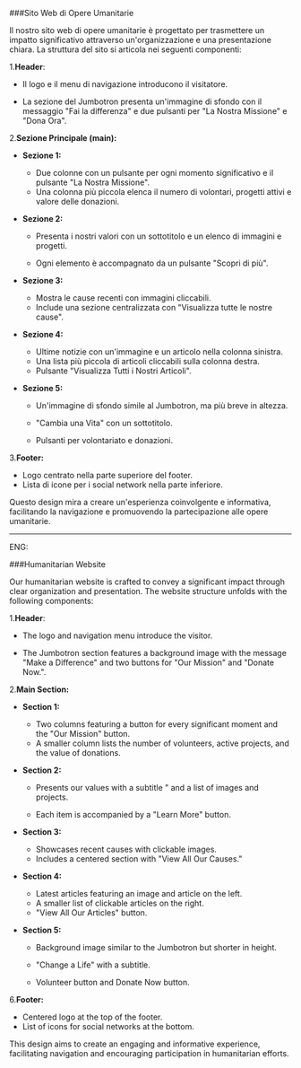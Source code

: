 ###Sito Web di Opere Umanitarie

Il nostro sito web di opere umanitarie è progettato per trasmettere un impatto significativo attraverso un'organizzazione e una presentazione chiara. La struttura del sito si articola nei seguenti componenti:

1.**Header**:

- Il logo e il menu di navigazione introducono il visitatore.

- La sezione del Jumbotron presenta un'immagine di sfondo con il messaggio "Fai la differenza" e due pulsanti per "La Nostra Missione" e "Dona Ora".

2.**Sezione Principale (main):**

- **Sezione 1:**

  - Due colonne con un pulsante per ogni momento significativo e il pulsante "La Nostra Missione".
  - Una colonna più piccola elenca il numero di volontari, progetti attivi e valore delle donazioni.

- **Sezione 2:**

    - Presenta i nostri valori con un sottotitolo  e un elenco di immagini e progetti.

    - Ogni elemento è accompagnato da un pulsante "Scopri di più".

- **Sezione 3:**

    - Mostra le cause recenti con immagini  cliccabili.
    - Include una sezione centralizzata con "Visualizza tutte le nostre cause".

- **Sezione 4:**

    - Ultime notizie con un'immagine e un articolo nella colonna sinistra.
    - Una lista più piccola di articoli cliccabili sulla colonna destra.
    - Pulsante "Visualizza Tutti i Nostri Articoli".

- **Sezione 5:**

    - Un'immagine di sfondo simile al Jumbotron, ma più breve in altezza.
    - "Cambia una Vita" con un sottotitolo.

    - Pulsanti per volontariato e donazioni.

3.**Footer:**

- Logo centrato nella parte superiore del footer.
- Lista di icone per i social network nella parte inferiore.

Questo design mira a creare un'esperienza coinvolgente e informativa, facilitando la navigazione e promuovendo la partecipazione alle opere umanitarie.

___________________________________________
ENG:

###Humanitarian Website

Our humanitarian website is crafted to convey a significant impact through clear organization and presentation. The website structure unfolds with the following components:

1.**Header**:

- The logo and navigation menu introduce the visitor.

- The Jumbotron section features a background image with the message "Make a Difference" and two buttons for "Our Mission" and "Donate Now.".

2.**Main Section:**

- **Section 1:**

    - Two columns featuring a button for every significant moment and the "Our Mission" button.
    - A smaller column lists the number of volunteers, active projects, and the value of donations.

- **Section 2:**

    - Presents our values with a subtitle " and a list of images and projects.

    - Each item is accompanied by a "Learn More" button.

- **Section 3:**

    - Showcases recent causes with clickable images.
    - Includes a centered section with "View All Our Causes."

- **Section 4:**

    - Latest articles featuring an image and article on the left.
    - A smaller list of clickable articles on the right.
    - "View All Our Articles" button.

- **Section 5:**

    - Background image similar to the Jumbotron but shorter in height.
    - "Change a Life" with a subtitle.

    - Volunteer button and Donate Now button.

6.**Footer:**

- Centered logo at the top of the footer.
- List of icons for social networks at the bottom.

This design aims to create an engaging and informative experience, facilitating navigation and encouraging participation in humanitarian efforts.

